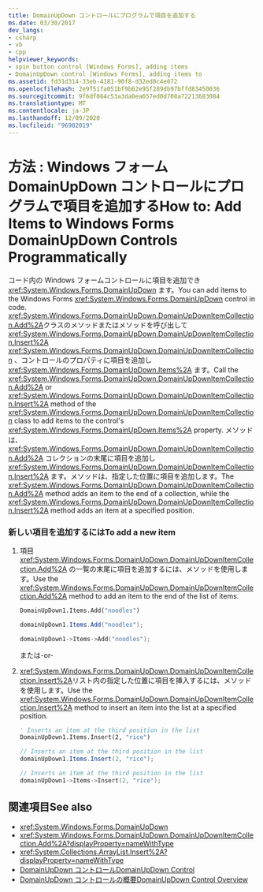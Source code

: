 ```yaml
---
title: DomainUpDown コントロールにプログラムで項目を追加する
ms.date: 03/30/2017
dev_langs:
- csharp
- vb
- cpp
helpviewer_keywords:
- spin button control [Windows Forms], adding items
- DomainUpDown control [Windows Forms], adding items to
ms.assetid: fd31d314-33eb-4181-90f8-d32ed0c4e072
ms.openlocfilehash: 2e9f51fa051bf9b62e95f289db97bffd83450036
ms.sourcegitcommit: 9f6df084c53a3da0ea657ed0d708a72213683084
ms.translationtype: MT
ms.contentlocale: ja-JP
ms.lasthandoff: 12/09/2020
ms.locfileid: "96982019"
---
```

# <a name="how-to-add-items-to-windows-forms-domainupdown-controls-programmatically"></a><span data-ttu-id="4e744-102">方法 : Windows フォーム DomainUpDown コントロールにプログラムで項目を追加する</span><span class="sxs-lookup"><span data-stu-id="4e744-102">How to: Add Items to Windows Forms DomainUpDown Controls Programmatically</span></span>
<span data-ttu-id="4e744-103">コード内の Windows フォームコントロールに項目を追加でき <xref:System.Windows.Forms.DomainUpDown> ます。</span><span class="sxs-lookup"><span data-stu-id="4e744-103">You can add items to the Windows Forms <xref:System.Windows.Forms.DomainUpDown> control in code.</span></span> <span data-ttu-id="4e744-104"><xref:System.Windows.Forms.DomainUpDown.DomainUpDownItemCollection.Add%2A>クラスのメソッドまたはメソッドを呼び出して <xref:System.Windows.Forms.DomainUpDown.DomainUpDownItemCollection.Insert%2A> <xref:System.Windows.Forms.DomainUpDown.DomainUpDownItemCollection> 、コントロールのプロパティに項目を追加し <xref:System.Windows.Forms.DomainUpDown.Items%2A> ます。</span><span class="sxs-lookup"><span data-stu-id="4e744-104">Call the <xref:System.Windows.Forms.DomainUpDown.DomainUpDownItemCollection.Add%2A> or <xref:System.Windows.Forms.DomainUpDown.DomainUpDownItemCollection.Insert%2A> method of the <xref:System.Windows.Forms.DomainUpDown.DomainUpDownItemCollection> class to add items to the control's <xref:System.Windows.Forms.DomainUpDown.Items%2A> property.</span></span> <span data-ttu-id="4e744-105">メソッドは、 <xref:System.Windows.Forms.DomainUpDown.DomainUpDownItemCollection.Add%2A> コレクションの末尾に項目を追加し <xref:System.Windows.Forms.DomainUpDown.DomainUpDownItemCollection.Insert%2A> ます。メソッドは、指定した位置に項目を追加します。</span><span class="sxs-lookup"><span data-stu-id="4e744-105">The <xref:System.Windows.Forms.DomainUpDown.DomainUpDownItemCollection.Add%2A> method adds an item to the end of a collection, while the <xref:System.Windows.Forms.DomainUpDown.DomainUpDownItemCollection.Insert%2A> method adds an item at a specified position.</span></span>  
  
### <a name="to-add-a-new-item"></a><span data-ttu-id="4e744-106">新しい項目を追加するには</span><span class="sxs-lookup"><span data-stu-id="4e744-106">To add a new item</span></span>  
  
1. <span data-ttu-id="4e744-107">項目 <xref:System.Windows.Forms.DomainUpDown.DomainUpDownItemCollection.Add%2A> の一覧の末尾に項目を追加するには、メソッドを使用します。</span><span class="sxs-lookup"><span data-stu-id="4e744-107">Use the <xref:System.Windows.Forms.DomainUpDown.DomainUpDownItemCollection.Add%2A> method to add an item to the end of the list of items.</span></span>  
  
    ```vb  
    DomainUpDown1.Items.Add("noodles")  
    ```  
  
    ```csharp  
    domainUpDown1.Items.Add("noodles");  
    ```  
  
    ```cpp  
    domainUpDown1->Items->Add("noodles");  
    ```  
  
     <span data-ttu-id="4e744-108">または</span><span class="sxs-lookup"><span data-stu-id="4e744-108">-or-</span></span>  
  
2. <span data-ttu-id="4e744-109"><xref:System.Windows.Forms.DomainUpDown.DomainUpDownItemCollection.Insert%2A>リスト内の指定した位置に項目を挿入するには、メソッドを使用します。</span><span class="sxs-lookup"><span data-stu-id="4e744-109">Use the <xref:System.Windows.Forms.DomainUpDown.DomainUpDownItemCollection.Insert%2A> method to insert an item into the list at a specified position.</span></span>  
  
    ```vb  
    ' Inserts an item at the third position in the list  
    DomainUpDown1.Items.Insert(2, "rice")  
    ```  
  
    ```csharp  
    // Inserts an item at the third position in the list  
    domainUpDown1.Items.Insert(2, "rice");  
    ```  
  
    ```cpp  
    // Inserts an item at the third position in the list  
    domainUpDown1->Items->Insert(2, "rice");  
    ```  
  
## <a name="see-also"></a><span data-ttu-id="4e744-110">関連項目</span><span class="sxs-lookup"><span data-stu-id="4e744-110">See also</span></span>

- <xref:System.Windows.Forms.DomainUpDown>
- <xref:System.Windows.Forms.DomainUpDown.DomainUpDownItemCollection.Add%2A?displayProperty=nameWithType>
- <xref:System.Collections.ArrayList.Insert%2A?displayProperty=nameWithType>
- [<span data-ttu-id="4e744-111">DomainUpDown コントロール</span><span class="sxs-lookup"><span data-stu-id="4e744-111">DomainUpDown Control</span></span>](domainupdown-control-windows-forms.md)
- [<span data-ttu-id="4e744-112">DomainUpDown コントロールの概要</span><span class="sxs-lookup"><span data-stu-id="4e744-112">DomainUpDown Control Overview</span></span>](domainupdown-control-overview-windows-forms.md)
